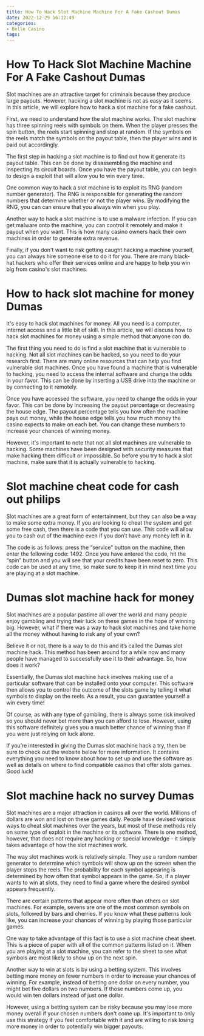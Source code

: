 ```yaml
---
title: How To Hack Slot Machine Machine For A Fake Cashout Dumas
date: 2022-12-29 16:12:49
categories:
- Belle Casino
tags:
---
```



#  How To Hack Slot Machine Machine For A Fake Cashout Dumas

Slot machines are an attractive target for criminals because they produce large payouts. However, hacking a slot machine is not as easy as it seems. In this article, we will explore how to hack a slot machine for a fake cashout.

First, we need to understand how the slot machine works. The slot machine has three spinning reels with symbols on them. When the player presses the spin button, the reels start spinning and stop at random. If the symbols on the reels match the symbols on the payout table, then the player wins and is paid out accordingly.

The first step in hacking a slot machine is to find out how it generate its payout table. This can be done by disassembling the machine and inspecting its circuit boards. Once you have the payout table, you can begin to design a exploit that will allow you to win every time.

One common way to hack a slot machine is to exploit its RNG (random number generator). The RNG is responsible for generating the random numbers that determine whether or not the player wins. By modifying the RNG, you can can ensure that you always win when you play.

Another way to hack a slot machine is to use a malware infection. If you can get malware onto the machine, you can control it remotely and make it payout when you want. This is how many casino owners hack their own machines in order to generate extra revenue.

Finally, if you don't want to risk getting caught hacking a machine yourself, you can always hire someone else to do it for you. There are many black-hat hackers who offer their services online and are happy to help you win big from casino's slot machines.

#  How to hack slot machine for money Dumas
It's easy to hack slot machines for money. All you need is a computer, internet access and a little bit of skill. In this article, we will discuss how to hack slot machines for money using a simple method that anyone can do.

The first thing you need to do is find a slot machine that is vulnerable to hacking. Not all slot machines can be hacked, so you need to do your research first. There are many online resources that can help you find vulnerable slot machines. Once you have found a machine that is vulnerable to hacking, you need to access the internal software and change the odds in your favor. This can be done by inserting a USB drive into the machine or by connecting to it remotely.

Once you have accessed the software, you need to change the odds in your favor. This can be done by increasing the payout percentage or decreasing the house edge. The payout percentage tells you how often the machine pays out money, while the house edge tells you how much money the casino expects to make on each bet. You can change these numbers to increase your chances of winning money.

However, it's important to note that not all slot machines are vulnerable to hacking. Some machines have been designed with security measures that make hacking them difficult or impossible. So before you try to hack a slot machine, make sure that it is actually vulnerable to hacking.

#  Slot machine cheat code for cash out philips

Slot machines are a great form of entertainment, but they can also be a way to make some extra money. If you are looking to cheat the system and get some free cash, then there is a code that you can use. This code will allow you to cash out of the machine even if you don’t have any money left in it.

The code is as follows: press the “service” button on the machine, then enter the following code: 1492. Once you have entered the code, hit the “spin” button and you will see that your credits have been reset to zero. This code can be used at any time, so make sure to keep it in mind next time you are playing at a slot machine.

#  Dumas slot machine hack for money

Slot machines are a popular pastime all over the world and many people enjoy gambling and trying their luck on these games in the hope of winning big. However, what if there was a way to hack slot machines and take home all the money without having to risk any of your own?

Believe it or not, there is a way to do this and it’s called the Dumas slot machine hack. This method has been around for a while now and many people have managed to successfully use it to their advantage. So, how does it work?

Essentially, the Dumas slot machine hack involves making use of a particular software that can be installed onto your computer. This software then allows you to control the outcome of the slots game by telling it what symbols to display on the reels. As a result, you can guarantee yourself a win every time!

Of course, as with any type of gambling, there is always some risk involved so you should never bet more than you can afford to lose. However, using this software definitely gives you a much better chance of winning than if you were just relying on luck alone.

If you’re interested in giving the Dumas slot machine hack a try, then be sure to check out the website below for more information. It contains everything you need to know about how to set up and use the software as well as details on where to find compatible casinos that offer slots games. Good luck!

#  Slot machine hack no survey Dumas

Slot machines are a major attraction in casinos all over the world. Millions of dollars are won and lost on these games daily. People have devised various ways to cheat slot machines over the years, but most of these methods rely on some type of exploit in the machine or its software. There is one method, however, that does not require any hacking or special knowledge - it simply takes advantage of how the slot machines work.

The way slot machines work is relatively simple. They use a random number generator to determine which symbols will show up on the screen when the player stops the reels. The probability for each symbol appearing is determined by how often that symbol appears in the game. So, if a player wants to win at slots, they need to find a game where the desired symbol appears frequently.

There are certain patterns that appear more often than others on slot machines. For example, sevens are one of the most common symbols on slots, followed by bars and cherries. If you know what these patterns look like, you can increase your chances of winning by playing those particular games.

One way to take advantage of this fact is to use a slot machine cheat sheet. This is a piece of paper with all of the common patterns listed on it. When you are playing at a slot machine, you can refer to the sheet to see what symbols are most likely to show up on the next spin.

Another way to win at slots is by using a betting system. This involves betting more money on fewer numbers in order to increase your chances of winning. For example, instead of betting one dollar on every number, you might bet five dollars on two numbers. If those numbers come up, you would win ten dollars instead of just one dollar.

However, using a betting system can be risky because you may lose more money overall if your chosen numbers don't come up. It's important to only use this strategy if you feel comfortable with it and are willing to risk losing more money in order to potentially win bigger payouts.